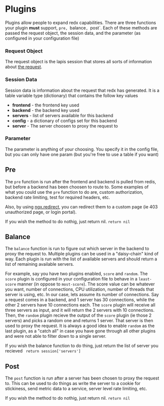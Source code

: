 Plugins
=======

Plugins allow people to expand redx capabilities. There are three functions your plugin **must** support, `pre, `balance`, `post`. Each of these methods are passed the request object, the session data, and the parameter (as configured in your configuration file)

### Request Object
The request object is the lapis session that stores all sorts of information about [the request](http://leafo.net/lapis/reference/actions.html#request-object).

### Session Data
Session data is information about the request that redx has generated. It is a table variable type (dictionary) that contains the follow key values
 * **frontend** - the frontend key used
 * **backend** - the backend key used
 * **servers** - list of servers available for this backend
 * **config** - a dictionary of configs set for this backend
 * **server** - The server choosen to proxy the request to

### Parameter
The parameter is anything of your choosing. You specify it in the config file, but you can only have one param (but you're free to use a table if you want)

## Pre
The `pre` function is run after the frontend and backend is pulled from redis, but before a backend has been choosen to route to. Some examples of what you could use the `pre` function to do are, custom authorization, backend rate limiting, test for required headers, etc.

Also, by using [ngx.redirect](http://wiki.nginx.org/HttpLuaModule#ngx.redirect), you can redirect them to a custom page (ie 403 unauthorized page, or login portal).

If you wish the method to do nothig, just return nil.
```return nil```

## Balance
The `balance` function is run to figure out which server in the backend to proxy the request to. Multiple plugins can be used in a "daisy-chain" kind of way. Each plugin is run with the list of available servers and should return a list of remaining available servers. 

For example, say you have two plugins enabled, `score` and `random`. The `score` plugin is configured in your configuration file to behave in a `least-score` manner (in oppose to `most-score`). The score value can be whatever you want, number of connections, CPU utilization, number of threads that server is using, etc. In our case, lets assume its number of connections. 
Say a request comes in a backend, and 1 server has 30 connections, while the other 2 servers have 10 connections each. The `score` plugin will receive all three servers as input, and it will return the 2 servers with 10 connections. Then, the `random` plugin recieve the output of the `score` plugin (ie those 2 servers) and picks a random one and returns 1 server. That server is then used to proxy the request.
It is always a good idea to enable `random` as the last plugin, as a "catch all" in case you have gone through all other plugins and were not able to filter down to a single server.

If you wish the balance function to do thing, just return the list of server you recieved
``` return session['servers']```

## Post
The `post` function is run after a server has been chosen to proxy the request to. This can be used to do things as write the server to a cookie for stickiness, send metric data to a service, server level rate limiting, etc.

If you wish the method to do nothig, just return nil.
```return nil```
